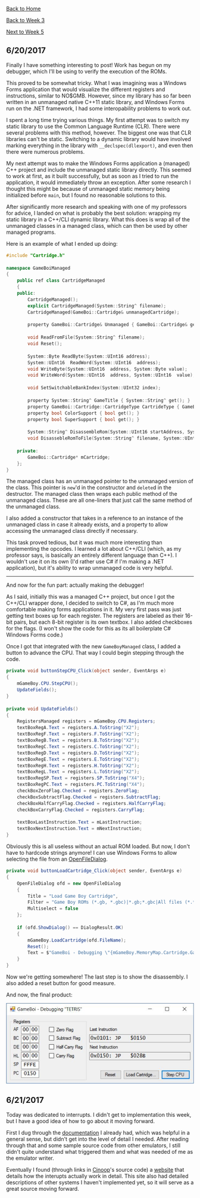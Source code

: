 [Back to Home](../../README.md)

[Back to Week 3](Week3.md)

[Next to Week 5](Week5.md)

## 6/20/2017

Finally I have something interesting to post! Work has begun on my debugger, which I'll be using to verify the execution of the ROMs.

This proved to be somewhat tricky. What I was imagining was a Windows Forms application that would visualize the different registers and instructions, similar to NO$GMB. However, since my library has so far been written in an unmanaged native C++11 static library, and Windows Forms run on the .NET framework, I had some interopability problems to work out.

I spent a long time trying various things. My first attempt was to switch my static library to use the Common Language Runtime (CLR). There were several problems with this method, however. The biggest one was that CLR libraries can't be static. Switching to a dynamic library would have involved marking everything in the library with `__declspec(dllexport)`, and even then there were numerous problems.

My next attempt was to make the Windows Forms application a (managed) C++ project and include the unmanaged static library directly. This seemed to work at first, as it built successfully, but as soon as I tried to run the application, it would immediately throw an exception. After some research I thought this might be because of unmanaged static memory being initialized before `main`, but I found no reasonable solutions to this.

After significantly more research and speaking with one of my professors for advice, I landed on what is probably the best solution: wrapping my static library in a C++/CLI dynamic library. What this does is wrap all of the unmanaged classes in a managed class, which can then be used by other managed programs.

Here is an example of what I ended up doing:

```c++
#include "Cartridge.h"

namespace GameBoiManaged
{
	public ref class CartridgeManaged
	{
	public:
		CartridgeManaged();
		explicit CartridgeManaged(System::String^ filename);
		CartridgeManaged(GameBoi::Cartridge& unmanagedCartridge);

		property GameBoi::Cartridge& Unmanaged { GameBoi::Cartridge& get(); }

		void ReadFromFile(System::String^ filename);
		void Reset();

		System::Byte ReadByte(System::UInt16 address);
		System::UInt16  ReadWord(System::UInt16  address);
		void WriteByte(System::UInt16  address, System::Byte value);
		void WriteWord(System::UInt16  address, System::UInt16  value);

		void SetSwitchableBankIndex(System::UInt32 index);

		property System::String^ GameTitle { System::String^ get(); }
		property GameBoi::Cartridge::CartridgeType CartrideType { GameBoi::Cartridge::CartridgeType get(); }
		property bool ColorSupport { bool get(); }
		property bool SuperSupport { bool get(); }

		System::String^ DisassembleRom(System::UInt16 startAddress, System::UInt16 length);
		void DisassebleRomToFile(System::String^ filename, System::UInt16 startAddress, System::UInt16 length);

	private:
		GameBoi::Cartridge* mCartridge;
	};
}
```

The managed class has an unmanaged pointer to the unmanaged version of the class. This pointer is `new`'d in the constructor and `delete`d in the destructor. The managed class then wraps each public method of the unmanaged class. These are all one-liners that just call the same method of the unmanaged class.

I also added a constructor that takes in a reference to an instance of the unmanaged class in case it already exists, and a property to allow accessing the unmanaged class directly if necessary.

This task proved tedious, but it was much more interesting than implementing the opcodes. I learned a lot about C++/CLI (which, as my professor says, is basically an entirely different language than C++). I wouldn't use it on its own (I'd rather use C# if I'm making a .NET application), but it's ability to wrap unmanaged code is very helpful.

----

And now for the fun part: actually making the debugger!

As I said, initially this was a managed C++ project, but once I got the C++/CLI wrapper done, I decided to switch to C#, as I'm much more comfortable making forms applications in it. My very first pass was just getting text boxes up for each register. The registers are labeled as their 16-bit pairs, but each 8-bit register is its own textbox. I also added checkboxes for the flags. (I won't show the code for this as its all boilerplate C# Windows Forms code.)

Once I got that integrated with the new `GameBoyManaged` class, I added a button to advance the CPU. That way I could begin stepping through the code.

```C#
private void buttonStepCPU_Click(object sender, EventArgs e)
{
	mGameBoy.CPU.StepCPU();
	UpdateFields();
}

private void UpdateFields()
{
	RegistersManaged registers = mGameBoy.CPU.Registers;
	textBoxRegA.Text = registers.A.ToString("X2");
	textBoxRegF.Text = registers.F.ToString("X2");
	textBoxRegB.Text = registers.B.ToString("X2");
	textBoxRegC.Text = registers.C.ToString("X2");
	textBoxRegD.Text = registers.D.ToString("X2");
	textBoxRegE.Text = registers.E.ToString("X2");
	textBoxRegH.Text = registers.H.ToString("X2");
	textBoxRegL.Text = registers.L.ToString("X2");
	textBoxRegSP.Text = registers.SP.ToString("X4");
	textBoxRegPC.Text = registers.PC.ToString("X4");
	checkBoxZeroFlag.Checked = registers.ZeroFlag;
	checkBoxSubtractFlag.Checked = registers.SubtractFlag;
	checkBoxHalfCarryFlag.Checked = registers.HalfCarryFlag;
	checkBoxCarryFlag.Checked = registers.CarryFlag;

    textBoxLastInstruction.Text = mLastInstruction;
	textBoxNextInstruction.Text = mNextInstruction;
}
```

Obviously this is all useless without an actual ROM loaded. But now, I don't have to hardcode strings anymore! I can use Windows Forms to allow selecting the file from an [OpenFileDialog](https://msdn.microsoft.com/en-us/library/system.windows.forms.openfiledialog(v=vs.110).aspx).

```C#
private void buttonLoadCartridge_Click(object sender, EventArgs e)
{
	OpenFileDialog ofd = new OpenFileDialog
	{
		Title = "Load Game Boy Cartridge",
		Filter = "Game Boy ROMs (*.gb, *.gbc)|*.gb;*.gbc|All files (*.*)|*.*",
		Multiselect = false
	};

	if (ofd.ShowDialog() == DialogResult.OK)
	{
		mGameBoy.LoadCartridge(ofd.FileName);
		Reset();
		Text = $"GameBoi - Debugging \"{mGameBoy.MemoryMap.Cartridge.GameTitle}\""; // this sets the title of the main window
	}
}
```

Now we're getting somewhere! The last step is to show the disassembly. I also added a reset button for good measure.

And now, the final product:

![GameBoi Debugger First Pass](../Resources/DebuggerFirstPass.jpg "Debugger Fist Pass")

## 6/21/2017

Today was dedicated to interrupts. I didn't get to implementation this week, but I have a good idea of how to go about it moving forward.

First I dug through the [documentation](http://marc.rawer.de/Gameboy/Docs/GBCPUman.pdf) I already had, which was helpful in a general sense, but didn't get into the level of detail I needed. After reading through that and some sample source code from other emulators, I still didn't quite understand what triggered them and what was needed of me as the emulator writer.

Eventually I found (through links in [Cinoop](https://cturt.github.io/cinoop.html)'s source code) a [website](http://www.codeslinger.co.uk/pages/projects/gameboy.html) that details how the interupts actually work in detail. This site also had detailed descriptions of other systems I haven't implemented yet, so it will serve as a great source moving forward.
